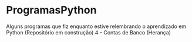 # ProgramasPython
Alguns programas que fiz enquanto estive relembrando o aprendizado em Python (Repositório em construção)
4 - Contas de Banco (Herança)
